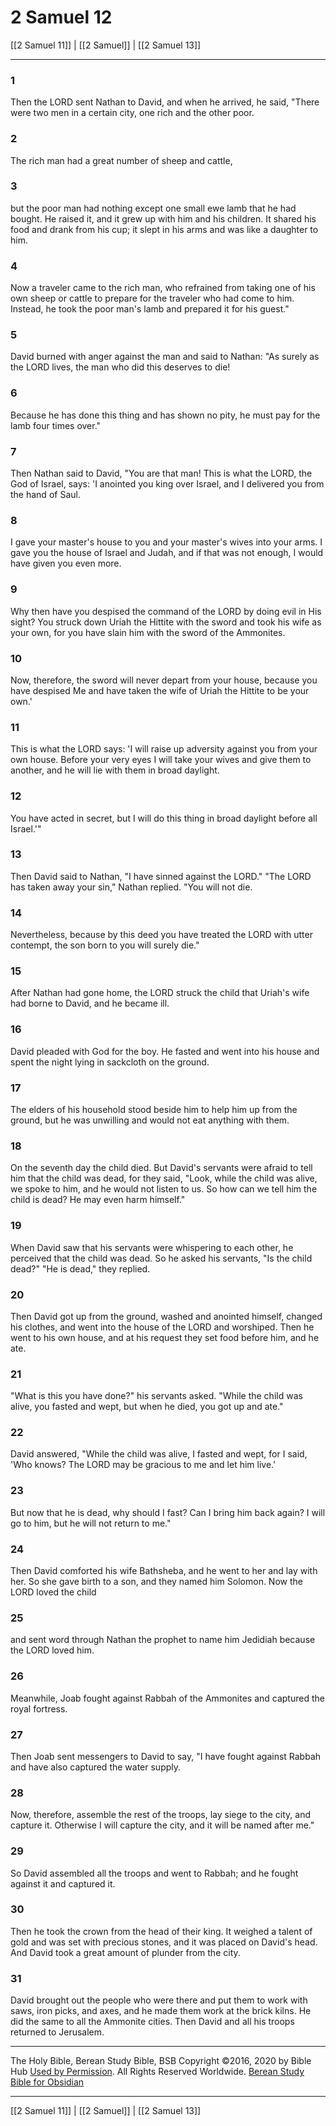 # 2 Samuel 12

[[2 Samuel 11]] | [[2 Samuel]] | [[2 Samuel 13]]

---

### 1
Then the LORD sent Nathan to David, and when he arrived, he said, "There were two men in a certain city, one rich and the other poor.

### 2
The rich man had a great number of sheep and cattle,

### 3
but the poor man had nothing except one small ewe lamb that he had bought. He raised it, and it grew up with him and his children. It shared his food and drank from his cup; it slept in his arms and was like a daughter to him.

### 4
Now a traveler came to the rich man, who refrained from taking one of his own sheep or cattle to prepare for the traveler who had come to him. Instead, he took the poor man's lamb and prepared it for his guest."

### 5
David burned with anger against the man and said to Nathan: "As surely as the LORD lives, the man who did this deserves to die!

### 6
Because he has done this thing and has shown no pity, he must pay for the lamb four times over."

### 7
Then Nathan said to David, "You are that man! This is what the LORD, the God of Israel, says: 'I anointed you king over Israel, and I delivered you from the hand of Saul.

### 8
I gave your master's house to you and your master's wives into your arms. I gave you the house of Israel and Judah, and if that was not enough, I would have given you even more.

### 9
Why then have you despised the command of the LORD by doing evil in His sight? You struck down Uriah the Hittite with the sword and took his wife as your own, for you have slain him with the sword of the Ammonites.

### 10
Now, therefore, the sword will never depart from your house, because you have despised Me and have taken the wife of Uriah the Hittite to be your own.'

### 11
This is what the LORD says: 'I will raise up adversity against you from your own house. Before your very eyes I will take your wives and give them to another, and he will lie with them in broad daylight.

### 12
You have acted in secret, but I will do this thing in broad daylight before all Israel.'"

### 13
Then David said to Nathan, "I have sinned against the LORD." "The LORD has taken away your sin," Nathan replied. "You will not die.

### 14
Nevertheless, because by this deed you have treated the LORD with utter contempt, the son born to you will surely die."

### 15
After Nathan had gone home, the LORD struck the child that Uriah's wife had borne to David, and he became ill.

### 16
David pleaded with God for the boy. He fasted and went into his house and spent the night lying in sackcloth on the ground.

### 17
The elders of his household stood beside him to help him up from the ground, but he was unwilling and would not eat anything with them.

### 18
On the seventh day the child died. But David's servants were afraid to tell him that the child was dead, for they said, "Look, while the child was alive, we spoke to him, and he would not listen to us. So how can we tell him the child is dead? He may even harm himself."

### 19
When David saw that his servants were whispering to each other, he perceived that the child was dead. So he asked his servants, "Is the child dead?" "He is dead," they replied.

### 20
Then David got up from the ground, washed and anointed himself, changed his clothes, and went into the house of the LORD and worshiped. Then he went to his own house, and at his request they set food before him, and he ate.

### 21
"What is this you have done?" his servants asked. "While the child was alive, you fasted and wept, but when he died, you got up and ate."

### 22
David answered, "While the child was alive, I fasted and wept, for I said, 'Who knows? The LORD may be gracious to me and let him live.'

### 23
But now that he is dead, why should I fast? Can I bring him back again? I will go to him, but he will not return to me."

### 24
Then David comforted his wife Bathsheba, and he went to her and lay with her. So she gave birth to a son, and they named him Solomon. Now the LORD loved the child

### 25
and sent word through Nathan the prophet to name him Jedidiah because the LORD loved him.

### 26
Meanwhile, Joab fought against Rabbah of the Ammonites and captured the royal fortress.

### 27
Then Joab sent messengers to David to say, "I have fought against Rabbah and have also captured the water supply.

### 28
Now, therefore, assemble the rest of the troops, lay siege to the city, and capture it. Otherwise I will capture the city, and it will be named after me."

### 29
So David assembled all the troops and went to Rabbah; and he fought against it and captured it.

### 30
Then he took the crown from the head of their king. It weighed a talent of gold and was set with precious stones, and it was placed on David's head. And David took a great amount of plunder from the city.

### 31
David brought out the people who were there and put them to work with saws, iron picks, and axes, and he made them work at the brick kilns. He did the same to all the Ammonite cities. Then David and all his troops returned to Jerusalem.

---

The Holy Bible, Berean Study Bible, BSB
Copyright ©2016, 2020 by Bible Hub
[Used by Permission](https://berean.bible/terms.htm). All Rights Reserved Worldwide.
[Berean Study Bible for Obsidian](https://github.com/gapmiss/berean-study-bible-for-obsidian)

---

[[2 Samuel 11]] | [[2 Samuel]] | [[2 Samuel 13]]

